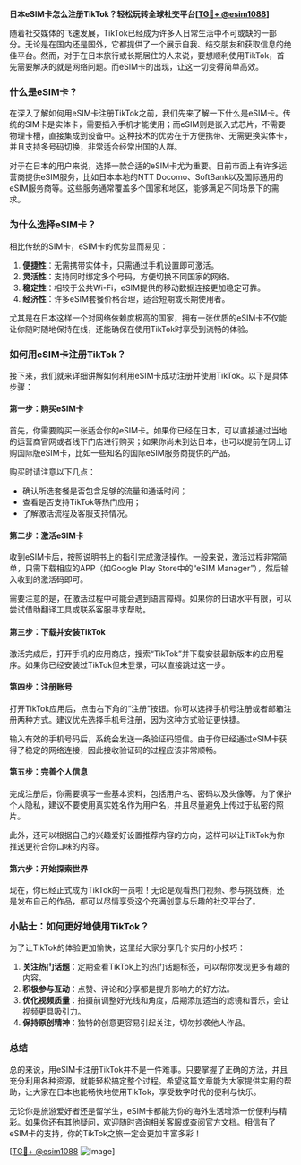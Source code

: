 **日本eSIM卡怎么注册TikTok？轻松玩转全球社交平台[[TG💪+ @esim1088](https://t.me/s/esim1088)]**

随着社交媒体的飞速发展，TikTok已经成为许多人日常生活中不可或缺的一部分。无论是在国内还是国外，它都提供了一个展示自我、结交朋友和获取信息的绝佳平台。然而，对于在日本旅行或长期居住的人来说，要想顺利使用TikTok，首先需要解决的就是网络问题。而eSIM卡的出现，让这一切变得简单高效。

### **什么是eSIM卡？**

在深入了解如何用eSIM卡注册TikTok之前，我们先来了解一下什么是eSIM卡。传统的SIM卡是实体卡，需要插入手机才能使用；而eSIM则是嵌入式芯片，不需要物理卡槽，直接集成到设备中。这种技术的优势在于方便携带、无需更换实体卡，并且支持多号码切换，非常适合经常出国的人群。

对于在日本的用户来说，选择一款合适的eSIM卡尤为重要。目前市面上有许多运营商提供eSIM服务，比如日本本地的NTT Docomo、SoftBank以及国际通用的eSIM服务商等。这些服务通常覆盖多个国家和地区，能够满足不同场景下的需求。

### **为什么选择eSIM卡？**

相比传统的SIM卡，eSIM卡的优势显而易见：

1. **便捷性**：无需携带实体卡，只需通过手机设置即可激活。
2. **灵活性**：支持同时绑定多个号码，方便切换不同国家的网络。
3. **稳定性**：相较于公共Wi-Fi，eSIM提供的移动数据连接更加稳定可靠。
4. **经济性**：许多eSIM套餐价格合理，适合短期或长期使用者。

尤其是在日本这样一个对网络依赖度极高的国家，拥有一张优质的eSIM卡不仅能让你随时随地保持在线，还能确保在使用TikTok时享受到流畅的体验。

### **如何用eSIM卡注册TikTok？**

接下来，我们就来详细讲解如何利用eSIM卡成功注册并使用TikTok。以下是具体步骤：

#### **第一步：购买eSIM卡**
首先，你需要购买一张适合你的eSIM卡。如果你已经在日本，可以直接通过当地的运营商官网或者线下门店进行购买；如果你尚未到达日本，也可以提前在网上订购国际版eSIM卡，比如一些知名的国际eSIM服务商提供的产品。

购买时请注意以下几点：
- 确认所选套餐是否包含足够的流量和通话时间；
- 查看是否支持TikTok等热门应用；
- 了解激活流程及客服支持情况。

#### **第二步：激活eSIM卡**
收到eSIM卡后，按照说明书上的指引完成激活操作。一般来说，激活过程非常简单，只需下载相应的APP（如Google Play Store中的“eSIM Manager”），然后输入收到的激活码即可。

需要注意的是，在激活过程中可能会遇到语言障碍。如果你的日语水平有限，可以尝试借助翻译工具或联系客服寻求帮助。

#### **第三步：下载并安装TikTok**
激活完成后，打开手机的应用商店，搜索“TikTok”并下载安装最新版本的应用程序。如果你已经安装过TikTok但未登录，可以直接跳过这一步。

#### **第四步：注册账号**
打开TikTok应用后，点击右下角的“注册”按钮。你可以选择手机号注册或者邮箱注册两种方式。建议优先选择手机号注册，因为这种方式验证更快捷。

输入有效的手机号码后，系统会发送一条验证码短信。由于你已经通过eSIM卡获得了稳定的网络连接，因此接收验证码的过程应该非常顺畅。

#### **第五步：完善个人信息**
完成注册后，你需要填写一些基本资料，包括用户名、密码以及头像等。为了保护个人隐私，建议不要使用真实姓名作为用户名，并且尽量避免上传过于私密的照片。

此外，还可以根据自己的兴趣爱好设置推荐内容的方向，这样可以让TikTok为你推送更符合你口味的内容。

#### **第六步：开始探索世界**
现在，你已经正式成为TikTok的一员啦！无论是观看热门视频、参与挑战赛，还是发布自己的作品，都可以尽情享受这个充满创意与乐趣的社交平台了。

### **小贴士：如何更好地使用TikTok？**

为了让TikTok的体验更加愉快，这里给大家分享几个实用的小技巧：

1. **关注热门话题**：定期查看TikTok上的热门话题标签，可以帮你发现更多有趣的内容。
2. **积极参与互动**：点赞、评论和分享都是提升影响力的好方法。
3. **优化视频质量**：拍摄前调整好光线和角度，后期添加适当的滤镜和音乐，会让视频更具吸引力。
4. **保持原创精神**：独特的创意更容易引起关注，切勿抄袭他人作品。

### **总结**

总的来说，用eSIM卡注册TikTok并不是一件难事。只要掌握了正确的方法，并且充分利用各种资源，就能轻松搞定整个过程。希望这篇文章能为大家提供实用的帮助，让大家在日本也能畅快地使用TikTok，享受数字时代的便利与快乐。

无论你是旅游爱好者还是留学生，eSIM卡都能为你的海外生活增添一份便利与精彩。如果你还有其他疑问，欢迎随时咨询相关客服或查阅官方文档。相信有了eSIM卡的支持，你的TikTok之旅一定会更加丰富多彩！

[[TG💪+ @esim1088](https://t.me/s/esim1088) ![Image](https://i.postimg.cc/4NQfJmqS/Snipaste-2025-05-13-00-14-12.png)]